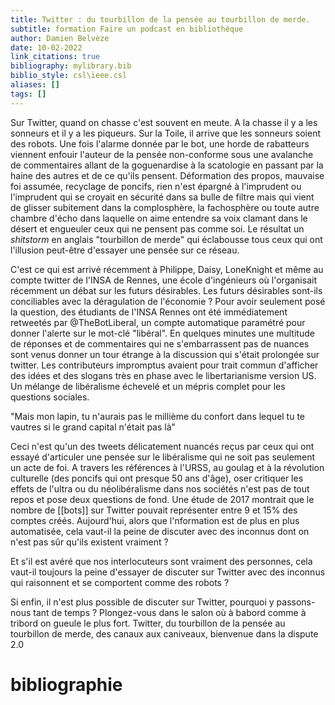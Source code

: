```yaml
---
title: Twitter : du tourbillon de la pensée au tourbillon de merde.
subtitle: formation Faire un podcast en bibliothèque
author: Damien Belvèze
date: 10-02-2022
link_citations: true
bibliography: mylibrary.bib
biblio_style: csl\ieee.csl
aliases: []
tags: []
---
```


Sur Twitter, quand on chasse c'est souvent en meute. A la chasse il y a les sonneurs et il y a les piqueurs. Sur la Toile, il arrive que les sonneurs soient des robots. Une fois l'alarme donnée par le bot, une horde de rabatteurs viennent enfouir l'auteur de la pensée non-conforme sous une avalanche de commentaires allant de la goguenardise à la scatologie en passant par la haine des autres et de ce qu'ils pensent.
Déformation des propos, mauvaise foi assumée, recyclage de poncifs, rien n'est épargné à l'imprudent ou l'imprudent qui se croyait en sécurité dans sa bulle de filtre mais qui vient de glisser subitement dans la complosphère, la fachosphère ou toute autre chambre d'écho dans laquelle on aime entendre sa voix clamant dans le désert et engueuler ceux qui ne pensent pas comme soi.
Le résultat un *shitstorm* en anglais "tourbillon de merde" qui éclabousse tous ceux qui ont l'illusion peut-être d'essayer une pensée sur ce réseau.

C'est ce qui est arrivé récemment à Philippe, Daisy, LoneKnight et même au compte twitter de l'INSA de Rennes, une école d'ingénieurs où l'organisait récemment un débat sur les futurs désirables. Les futurs désirables sont-ils conciliables avec la déragulation de l'économie ? Pour avoir seulement posé la question, des étudiants de l'INSA Rennes ont été immédiatement retweetés par @TheBotLiberal, un compte automatique paramétré pour donner l'alerte sur le mot-clé "libéral". En quelques minutes une multitude de réponses et de commentaires qui ne s'embarrassent pas de nuances sont venus donner un tour étrange à la discussion qui s'était prolongée sur twitter. Les contributeurs impromptus avaient pour trait commun d'afficher des idées et des slogans très en phase avec le libertarianisme version US. Un mélange de libéralisme échevelé et un mépris complet pour les questions sociales.

"Mais mon lapin, tu n'aurais pas le millième du confort dans lequel tu te vautres si le grand capital n'était pas là"

Ceci n'est qu'un des tweets délicatement nuancés reçus par ceux qui ont essayé d'articuler une pensée sur le libéralisme qui ne soit pas seulement un acte de foi. A travers les références à l'URSS, au goulag et à la révolution culturelle (des poncifs qui ont presque 50 ans d'âge), oser critiquer les effets de l'ultra ou du néolibéralisme dans nos sociétés n'est pas de tout repos et pose deux questions de fond. 
Une étude de 2017 montrait que le nombre de [[bots]] sur Twitter pouvait représenter entre 9 et 15% des comptes créés. 
Aujourd'hui, alors que l'nformation est de plus en plus automatisée, cela vaut-il la peine de discuter avec des inconnus dont on n'est pas sûr qu'ils existent vraiment ? 

Et s'il est avéré que nos interlocuteurs sont vraiment des personnes, cela vaut-il toujours la peine d'essayer de discuter sur Twitter avec des inconnus qui raisonnent et se comportent comme des robots ?

Si enfin, il n'est plus possible de discuter sur Twitter, pourquoi y passons-nous tant de temps ? 
Plongez-vous dans le salon où à babord comme à tribord on gueule le plus fort. Twitter, du tourbillon de la pensée au tourbillon de merde, des canaux aux caniveaux, bienvenue dans la dispute 2.0





# bibliographie

